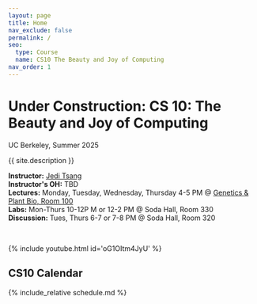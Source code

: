 ```yaml
---
layout: page
title: Home
nav_exclude: false
permalink: /
seo:
  type: Course
  name: CS10 The Beauty and Joy of Computing
nav_order: 1
---
```


# **Under Construction: CS 10: The Beauty and Joy of Computing**
UC Berkeley, Summer 2025



{{ site.description }}

**Instructor:** <a href="">Jedi Tsang</a><br/>
**Instructor's OH:** TBD <br/>
**Lectures:**  Monday, Tuesday, Wednesday, Thursday 4-5 PM @  [Genetics & Plant Bio, Room 100](https://maps.app.goo.gl/xoMobDDNmXBST1Gy8) <br/>
**Labs:**  Mon-Thurs 10-12P M or 12-2 PM @ Soda Hall, Room 330 <br/>
**Discussion:**  Tues, Thurs 6-7 or 7-8 PM @ Soda Hall, Room 320 <br/>

<br/>

{% include youtube.html id='oG1OItm4JyU' %}


## CS10 Calendar

{% include_relative schedule.md %}


